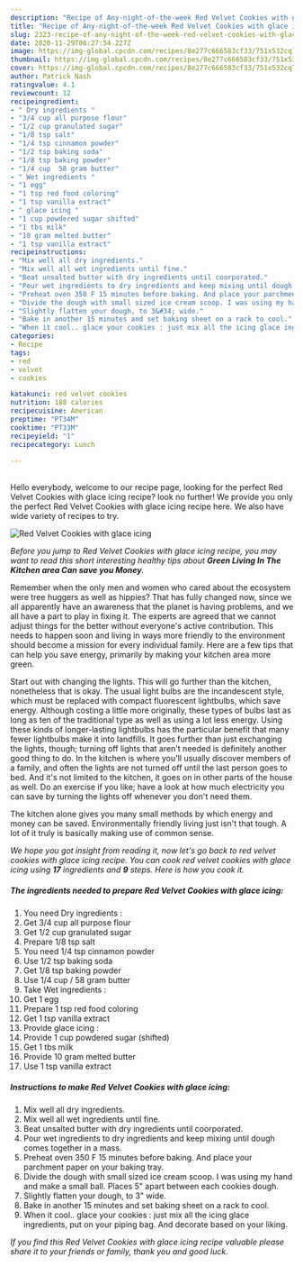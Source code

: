 ```yaml
---
description: "Recipe of Any-night-of-the-week Red Velvet Cookies with glace icing"
title: "Recipe of Any-night-of-the-week Red Velvet Cookies with glace icing"
slug: 2323-recipe-of-any-night-of-the-week-red-velvet-cookies-with-glace-icing
date: 2020-11-29T06:27:54.227Z
image: https://img-global.cpcdn.com/recipes/8e277c666583cf33/751x532cq70/red-velvet-cookies-with-glace-icing-recipe-main-photo.jpg
thumbnail: https://img-global.cpcdn.com/recipes/8e277c666583cf33/751x532cq70/red-velvet-cookies-with-glace-icing-recipe-main-photo.jpg
cover: https://img-global.cpcdn.com/recipes/8e277c666583cf33/751x532cq70/red-velvet-cookies-with-glace-icing-recipe-main-photo.jpg
author: Patrick Nash
ratingvalue: 4.1
reviewcount: 12
recipeingredient:
- " Dry ingredients "
- "3/4 cup all purpose flour"
- "1/2 cup granulated sugar"
- "1/8 tsp salt"
- "1/4 tsp cinnamon powder"
- "1/2 tsp baking soda"
- "1/8 tsp baking powder"
- "1/4 cup  58 gram butter"
- " Wet ingredients "
- "1 egg"
- "1 tsp red food coloring"
- "1 tsp vanilla extract"
- " glace icing "
- "1 cup powdered sugar shifted"
- "1 tbs milk"
- "10 gram melted butter"
- "1 tsp vanilla extract"
recipeinstructions:
- "Mix well all dry ingredients."
- "Mix well all wet ingredients until fine."
- "Beat unsalted butter with dry ingredients until coorporated."
- "Pour wet ingredients to dry ingredients and keep mixing until dough comes together in a mass."
- "Preheat oven 350 F 15 minutes before baking. And place your parchment paper on your baking tray."
- "Divide the dough with small sized ice cream scoop. I was using my hand and make a small ball. Places 5&#34; apart between each cookies dough."
- "Slightly flatten your dough, to 3&#34; wide."
- "Bake in another 15 minutes and set baking sheet on a rack to cool."
- "When it cool.. glace your cookies : just mix all the icing glace ingredients, put on your piping bag. And decorate based on your liking."
categories:
- Recipe
tags:
- red
- velvet
- cookies

katakunci: red velvet cookies 
nutrition: 188 calories
recipecuisine: American
preptime: "PT34M"
cooktime: "PT33M"
recipeyield: "1"
recipecategory: Lunch

---
```

<br>
Hello everybody, welcome to our recipe page, looking for the perfect Red Velvet Cookies with glace icing recipe? look no further! We provide you only the perfect Red Velvet Cookies with glace icing recipe here. We also have wide variety of recipes to try.
<br>


![Red Velvet Cookies with glace icing](https://img-global.cpcdn.com/recipes/8e277c666583cf33/751x532cq70/red-velvet-cookies-with-glace-icing-recipe-main-photo.jpg)

<i>Before you jump to Red Velvet Cookies with glace icing recipe, you may want to read this short interesting healthy tips about 
<strong>Green Living In The Kitchen area Can save you Money</strong>.</i>
</br>

Remember when the only men and women who cared about the ecosystem were tree huggers as well as hippies? That has fully changed now, since we all apparently have an awareness that the planet is having problems, and we all have a part to play in fixing it. The experts are agreed that we cannot adjust things for the better without everyone's active contribution. This needs to happen soon and living in ways more friendly to the environment should become a mission for every individual family. Here are a few tips that can help you save energy, primarily by making your kitchen area more green.

Start out with changing the lights. This will go further than the kitchen, nonetheless that is okay. The usual light bulbs are the incandescent style, which must be replaced with compact fluorescent lightbulbs, which save energy. Although costing a little more originally, these types of bulbs last as long as ten of the traditional type as well as using a lot less energy. Using these kinds of longer-lasting lightbulbs has the particular benefit that many fewer lightbulbs make it into landfills. It goes further than just exchanging the lights, though; turning off lights that aren't needed is definitely another good thing to do. In the kitchen is where you'll usually discover members of a family, and often the lights are not turned off until the last person goes to bed. And it's not limited to the kitchen, it goes on in other parts of the house as well. Do an exercise if you like; have a look at how much electricity you can save by turning the lights off whenever you don't need them.

The kitchen alone gives you many small methods by which energy and money can be saved. Environmentally friendly living just isn't that tough. A lot of it truly is basically making use of common sense.


<i>We hope you got insight from reading it, now let's go back to red velvet cookies with glace icing recipe. You can cook red velvet cookies with glace icing using <strong>17</strong> ingredients and <strong>9</strong> steps. Here is how you cook it.
</i>

##### The ingredients needed to prepare Red Velvet Cookies with glace icing:

1. You need  Dry ingredients :
1. Get 3/4 cup all purpose flour
1. Get 1/2 cup granulated sugar
1. Prepare 1/8 tsp salt
1. You need 1/4 tsp cinnamon powder
1. Use 1/2 tsp baking soda
1. Get 1/8 tsp baking powder
1. Use 1/4 cup / 58 gram butter
1. Take  Wet ingredients :
1. Get 1 egg
1. Prepare 1 tsp red food coloring
1. Get 1 tsp vanilla extract
1. Provide  glace icing :
1. Provide 1 cup powdered sugar (shifted)
1. Get 1 tbs milk
1. Provide 10 gram melted butter
1. Use 1 tsp vanilla extract


##### Instructions to make Red Velvet Cookies with glace icing:

1. Mix well all dry ingredients.
1. Mix well all wet ingredients until fine.
1. Beat unsalted butter with dry ingredients until coorporated.
1. Pour wet ingredients to dry ingredients and keep mixing until dough comes together in a mass.
1. Preheat oven 350 F 15 minutes before baking. And place your parchment paper on your baking tray.
1. Divide the dough with small sized ice cream scoop. I was using my hand and make a small ball. Places 5&#34; apart between each cookies dough.
1. Slightly flatten your dough, to 3&#34; wide.
1. Bake in another 15 minutes and set baking sheet on a rack to cool.
1. When it cool.. glace your cookies : just mix all the icing glace ingredients, put on your piping bag. And decorate based on your liking.


<i>If you find this Red Velvet Cookies with glace icing recipe valuable please share it to your friends or family, thank you and good luck.</i>
